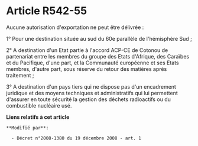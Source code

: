 # Article R542-55

Aucune autorisation d'exportation ne peut être délivrée : 

1° Pour une destination située au sud du 60e parallèle de l'hémisphère Sud ; 

2° A destination d'un Etat partie à l'accord ACP-CE de Cotonou de partenariat entre les membres du groupe des Etats
d'Afrique, des Caraïbes et du Pacifique, d'une part, et la Communauté européenne et ses Etats membres, d'autre part, sous
réserve du retour des matières après traitement ; 

3° A destination d'un pays tiers qui ne dispose pas d'un encadrement juridique et des moyens techniques et administratifs qui
lui permettent d'assurer en toute sécurité la gestion des déchets radioactifs ou du combustible nucléaire usé.

**Liens relatifs à cet article**

	**Modifié par**:

	  - Décret n°2008-1380 du 19 décembre 2008 - art. 1
